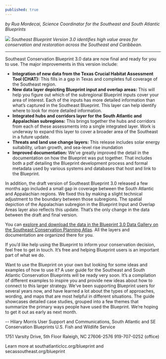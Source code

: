 ```yaml
---
published: true
---
```

_by Rua Mordecai, Science Coordinator for the Southeast and South Atlantic Blueprints_

![]({{site.baseurl}}/_posts/SECASBP_V3_BestVisual_10-18-18_crop_web.jpg)
_Southeast Blueprint Version 3.0 identifies high value areas for conservation and restoration across the Southeast and Caribbean._

----

Southeast Conservation Blueprint 3.0 data are now final and ready for you to use. The major improvements in this version include:

- **Integration of new data from the Texas Crucial Habitat Assessment Tool (CHAT):** This fills in a gap in Texas and completes full coverage of the Southeast region.
- **New data layer depicting Blueprint input and overlap areas:** This will help you figure out which of the subregional Blueprint inputs cover your area of interest. Each of the inputs has more detailed information than what’s captured in the Southeast Blueprint. This layer can help identify where to look for more detailed information.
- **Integrated hubs and corridors layer for the South Atlantic and Appalachian subregions:** This brings together the hubs and corridors from each of these assessments into a single integrated layer. Work is underway to expand this layer to cover a broader area of the Southeast in a future update.
- **Threats and land use change layers:** This release includes solar energy suitability, urban growth, and sea-level rise inundation
- **Improved documentation:** We’ve greatly improved the detail in the documentation on how the Blueprint was put together. That includes both a pdf detailing the Blueprint development process and formal metadata used by various systems and databases that host and link to the Blueprint.

In addition, the draft version of Southeast Blueprint 3.0 released a few months ago included a small gap in coverage between the South Atlantic and Appalachian regions. We fixed this by making a slight technical adjustment to the boundary between those subregions. The spatial depiction of the Appalachian subregion in the Blueprint Input and Overlap Areas layer also reflects this update. That’s the only change in the data between the draft and final version.

You can [explore and download the data in the Blueprint 3.0 Data Gallery on the Southeast Conservation Planning Atlas](https://seregion.databasin.org/galleries/0c3e76a996e84608890875a5aa27e4a3). All the layers and documentation are organized there for you.

If you’d like help using the Blueprint to inform your conservation decision, feel free to get in touch. It’s free and helping Blueprint users is an important part of what we do.

Want to use the Blueprint on your own but looking for some ideas and examples of how to use it? A user guide for the Southeast and South Atlantic Conservation Blueprints will be ready very soon. It’s a compilation of different examples to inspire you and provide new ideas about how to connect to this larger strategy. We’ve been supporting Blueprint users for several years now, and have learned a lot about the types of approaches, wording, and maps that are most helpful in different situations. The guide showcases detailed case studies, grouped into a few themes that summarize the primary ways people have used the Blueprint. We’re hoping to get it out as early as next month.


-- 
Hilary Morris
User Support and Communications, South Atlantic and SE Conservation Blueprints
U.S. Fish and Wildlife Service

1751 Varsity Drive, 5th Floor
Raleigh, NC  27606-2576
919-707-0252 (office)

Learn more at southatlanticlcc.org/blueprint and secassoutheast.org/blueprint

